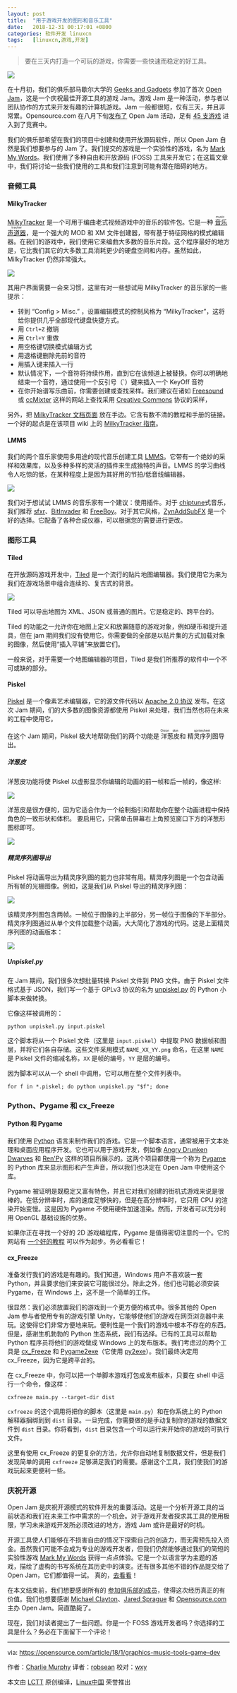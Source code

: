 ```yaml
---
layout: post
title:	"用于游戏开发的图形和音乐工具"
date:	2018-12-31 00:17:01 +0800 
categories:	软件开发 linuxcn 
tags:	[linuxcn,游戏,开发]
---
```




> 
> 要在三天内打造一个可玩的游戏，你需要一些快速而稳定的好工具。
> 
> 
> 


![](/Asserts/Images//attachment/album/201812/31/001708cq67g0u9kkzz7j6z.png)


在十月初，我们的俱乐部马歇尔大学的 [Geeks and Gadgets](http://mugeeks.org/) 参加了首次 [Open Jam](https://itch.io/jam/open-jam-1)，这是一个庆祝最佳开源工具的游戏 Jam。游戏 Jam 是一种活动，参与者以团队协作的方式来开发有趣的计算机游戏。Jam 一般都很短，仅有三天，并且非常累。Opensource.com 在八月下旬[发布了](https://opensource.com/article/17/8/open-jam-announcement) Open Jam 活动，足有 [45 支游戏](https://opensource.com/article/17/11/open-jam) 进入到了竞赛中。


我们的俱乐部希望在我们的项目中创建和使用开放源码软件，所以 Open Jam 自然是我们想要参与的 Jam 了。我们提交的游戏是一个实验性的游戏，名为 [Mark My Words](https://mugeeksalpha.itch.io/mark-omy-words)。我们使用了多种自由和开放源码 (FOSS) 工具来开发它；在这篇文章中，我们将讨论一些我们使用的工具和我们注意到可能有潜在阻碍的地方。


### 音频工具


#### MilkyTracker


[MilkyTracker](http://milkytracker.titandemo.org/) 是一个可用于编曲老式视频游戏中的音乐的软件包。它是一种<ruby> <a href="https://en.wikipedia.org/wiki/Music_tracker">  音乐声道器 </a> <rt>  music tracker </rt></ruby>，是一个强大的 MOD 和 XM 文件创建器，带有基于特征网格的模式编辑器。在我们的游戏中，我们使用它来编曲大多数的音乐片段。这个程序最好的地方是，它比我们其它的大多数工具消耗更少的硬盘空间和内存。虽然如此，MilkyTracker 仍然非常强大。


![](/Asserts/Images//attachment/album/201812/31/001709egvog5xi5x5evwd5.png)


其用户界面需要一会来习惯，这里有对一些想试用 MilkyTracker 的音乐家的一些提示：


* 转到 “Config > Misc.” ，设置编辑模式的控制风格为 “MilkyTracker”，这将给你提供几乎全部现代键盘快捷方式。
* 用 `Ctrl+Z` 撤销
* 用 `Ctrl+Y` 重做
* 用空格键切换模式编辑方式
* 用退格键删除先前的音符
* 用插入键来插入一行
* 默认情况下，一个音符将持续作用，直到它在该频道上被替换。你可以明确地结束一个音符，通过使用一个反引号（`）键来插入一个 KeyOff 音符
* 在你开始谱写乐曲前，你需要创建或查找采样。我们建议在诸如 [Freesound](https://freesound.org/) 或 [ccMixter](http://ccmixter.org/view/media/home) 这样的网站上查找采用 [Creative Commons](https://creativecommons.org/) 协议的采样，


另外，把 [MilkyTracker 文档页面](http://milkytracker.titandemo.org/documentation/) 放在手边。它含有数不清的教程和手册的链接。一个好的起点是在该项目 wiki 上的 [MilkyTracker 指南](https://github.com/milkytracker/MilkyTracker/wiki/MilkyTracker-Guide)。


#### LMMS


我们的两个音乐家使用多用途的现代音乐创建工具 [LMMS](https://lmms.io/)。它带有一个绝妙的采样和效果库，以及多种多样的灵活的插件来生成独特的声音。LMMS 的学习曲线令人吃惊的低，在某种程度上是因为其好用的节拍/低音线编辑器。


![](/Asserts/Images//attachment/album/201812/31/001712kuqtwq3xngwbsnib.png)


我们对于想试试 LMMS 的音乐家有一个建议：使用插件。对于 [chiptune](https://en.wikipedia.org/wiki/Chiptune)式音乐，我们推荐 [sfxr](https://github.com/grimfang4/sfxr)、[BitInvader](https://lmms.io/wiki/index.php?title=BitInvader) 和 [FreeBoy](https://lmms.io/wiki/index.php?title=FreeBoy)。对于其它风格，[ZynAddSubFX](http://zynaddsubfx.sourceforge.net/) 是一个好的选择。它配备了各种合成仪器，可以根据您的需要进行更改。


### 图形工具


#### Tiled


在开放源码游戏开发中，[Tiled](http://www.mapeditor.org/) 是一个流行的贴片地图编辑器。我们使用它为来为我们在游戏场景中组合连续的、复古式的背景。


![](/Asserts/Images//attachment/album/201812/31/001719tb9n5im5q27iqrr6.png)


Tiled 可以导出地图为 XML、JSON 或普通的图片。它是稳定的、跨平台的。


Tiled 的功能之一允许你在地图上定义和放置随意的游戏对象，例如硬币和提升道具，但在 jam 期间我们没有使用它。你需要做的全部是以贴片集的方式加载对象的图像，然后使用“插入平铺”来放置它们。


一般来说，对于需要一个地图编辑器的项目，Tiled 是我们所推荐的软件中一个不可或缺的部分。


#### Piskel


[Piskel](https://www.piskelapp.com/) 是一个像素艺术编辑器，它的源文件代码以 [Apache 2.0 协议](https://github.com/piskelapp/piskel/blob/master/LICENSE) 发布。在这次 Jam 期间，们的大多数的图像资源都使用 Piskel 来处理，我们当然也将在未来的工程中使用它。


在这个 Jam 期间，Piskel 极大地帮助我们的两个功能是<ruby> 洋葱皮 <rt>  Onion skin </rt></ruby>和<ruby> 精灵序列图 <rt>  spritesheet </rt></ruby>导出。


##### 洋葱皮


洋葱皮功能将使 Piskel 以虚影显示你编辑的动画的前一帧和后一帧的，像这样:


![](/Asserts/Images//attachment/album/201812/31/001726omjziim8caeza88r.gif)


洋葱皮是很方便的，因为它适合作为一个绘制指引和帮助你在整个动画进程中保持角色的一致形状和体积。 要启用它，只需单击屏幕右上角预览窗口下方的洋葱形图标即可。


![](/Asserts/Images//attachment/album/201812/31/001727a94nn339wlwwbv39.png)


##### 精灵序列图导出


Piskel 将动画导出为精灵序列图的能力也非常有用。精灵序列图是一个包含动画所有帧的光栅图像。例如，这是我们从 Piskel 导出的精灵序列图：


![](/Asserts/Images//attachment/album/201812/31/001727bc6ad911v3sksk16.png)


该精灵序列图包含两帧。一帧位于图像的上半部分，另一帧位于图像的下半部分。精灵序列图通过从单个文件加载整个动画，大大简化了游戏的代码。这是上面精灵序列图的动画版本：


![](/Asserts/Images//attachment/album/201812/31/001728izouxx71iug77o1s.gif)


##### Unpiskel.py


在 Jam 期间，我们很多次想批量转换 Piskel 文件到 PNG 文件。由于 Piskel 文件格式基于 JSON，我们写一个基于 GPLv3 协议的名为 [unpiskel.py](https://raw.githubusercontent.com/MUGeeksandGadgets/MarkMyWords/master/tools/unpiskel.py) 的 Python 小脚本来做转换。


它像这样被调用的：



```
python unpiskel.py input.piskel
```

这个脚本将从一个 Piskel 文件（这里是 `input.piskel`）中提取 PNG 数据帧和图层，并将它们各自存储。这些文件采用模式 `NAME_XX_YY.png` 命名，在这里 `NAME` 是 Piskel 文件的缩减名称，`XX` 是帧的编号，`YY` 是层的编号。


因为脚本可以从一个 shell 中调用，它可以用在整个文件列表中。



```
for f in *.piskel; do python unpiskel.py "$f"; done
```

### Python、Pygame 和 cx\_Freeze


#### Python 和 Pygame


我们使用 [Python](https://www.python.org/) 语言来制作我们的游戏。它是一个脚本语言，通常被用于文本处理和桌面应用程序开发。它也可以用于游戏开发，例如像 [Angry Drunken Dwarves](https://www.sacredchao.net/%7Epiman/angrydd/) 和 [Ren'Py](https://renpy.org/) 这样的项目所展示的。这两个项目都使用一个称为 [Pygame](https://www.Pygame.org/) 的 Python 库来显示图形和产生声音，所以我们也决定在 Open Jam 中使用这个库。


Pygame 被证明是既稳定又富有特色，并且它对我们创建的街机式游戏来说是很棒的。在低分辨率时，库的速度足够快的，但是在高分辨率时，它只用 CPU 的渲染开始变慢。这是因为 Pygame 不使用硬件加速渲染。然而，开发者可以充分利用 OpenGL 基础设施的优势。


如果你正在寻找一个好的 2D 游戏编程库，Pygame 是值得密切注意的一个。它的网站有 [一个好的教程](http://Pygame.org/docs/tut/PygameIntro.html) 可以作为起步。务必看看它！


#### cx\_Freeze


准备发行我们的游戏是有趣的。我们知道，Windows 用户不喜欢装一套 Python，并且要求他们来安装它可能很过分。除此之外，他们也可能必须安装 Pygame，在 Windows 上，这不是一个简单的工作。


很显然：我们必须放置我们的游戏到一个更方便的格式中。很多其他的 Open Jam 参与者使用专有的游戏引擎 Unity，它能够使他们的游戏在网页浏览器中来玩。这使得它们非常方便地来玩。便利性是一个我们的游戏中根本不存在的东西。但是，感谢生机勃勃的 Python 生态系统，我们有选择。已有的工具可以帮助 Python 程序员将他们的游戏做成 Windows 上的发布版本。我们考虑过的两个工具是 [cx\_Freeze](https://anthony-tuininga.github.io/cx_Freeze/) 和 [Pygame2exe](https://Pygame.org/wiki/Pygame2exe)（它使用 [py2exe](http://www.py2exe.org/)）。我们最终决定用 cx\_Freeze，因为它是跨平台的。


在 cx\_Freeze 中，你可以把一个单脚本游戏打包成发布版本，只要在 shell 中运行一个命令，像这样：



```
cxfreeze main.py --target-dir dist
```

`cxfreeze` 的这个调用将把你的脚本（这里是 `main.py`）和在你系统上的 Python 解释器捆绑到到 `dist` 目录。一旦完成，你需要做的是手动复制你的游戏的数据文件到 `dist` 目录。你将看到，`dist` 目录包含一个可以运行来开始你的游戏的可执行文件。


这里有使用 cx\_Freeze 的更复杂的方法，允许你自动地复制数据文件，但是我们发现简单的调用 `cxfreeze` 足够满足我们的需要。感谢这个工具，我们使我们的游戏玩起来更便利一些。


### 庆祝开源


Open Jam 是庆祝开源模式的软件开发的重要活动。这是一个分析开源工具的当前状态和我们在未来工作中需求的一个机会。对于游戏开发者探求其工具的使用极限，学习未来游戏开发所必须改进的地方，游戏 Jam 或许是最好的时机。


开源工具使人们能够在不损害自由的情况下探索自己的创造力，而无需预先投入资金。虽然我们可能不会成为专业的游戏开发者，但我们仍然能够通过我们的简短的实验性游戏 [Mark My Words](https://mugeeksalpha.itch.io/mark-omy-words) 获得一点点体验。它是一个以语言学为主题的游戏，描绘了虚构的书写系统在其历史中的演变。还有很多其他不错的作品提交给了 Open Jam，它们都值得一试。 真的，[去看看](https://itch.io/jam/open-jam-1/entries)！


在本文结束前，我们想要感谢所有的 [参加俱乐部的成员](https://github.com/MUGeeksandGadgets/MarkMyWords/blob/3e1e8aed12ebe13acccf0d87b06d4f3bd124b9db/README.md#credits)，使得这次经历真正的有价值。我们也想要感谢 [Michael Clayton](https://twitter.com/mwcz)、[Jared Sprague](https://twitter.com/caramelcode) 和 [Opensource.com](https://opensource.com/) 主办 Open Jam。简直酷毙了。


现在，我们对读者提出了一些问题。你是一个 FOSS 游戏开发者吗？你选择的工具是什么？务必在下面留下一个评论！




---


via: <https://opensource.com/article/18/1/graphics-music-tools-game-dev>


作者：[Charlie Murphy](https://opensource.com/users/rsg167) 译者：[robsean](https://github.com/robsean) 校对：[wxy](https://github.com/wxy)


本文由 [LCTT](https://github.com/LCTT/TranslateProject) 原创编译，[Linux中国](https://linux.cn/) 荣誉推出
